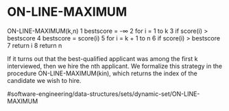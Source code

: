 # ON-LINE-MAXIMUM

ON-LINE-MAXIMUM(k,n)
1 bestscore = -∞
2 for i = 1 to k 
3    if score(i) > bestscore 
4       bestscore = score(i)
5 for i = k + 1 to n 
6     if score(i) > bestscore 
7         return i 
8 return n

If it turns out that the best-qualified applicant was among the first k interviewed, then we hire the nth applicant. We formalize this strategy in the procedure ON-LINE-MAXIMUM(kin), which returns the index of the candidate we wish to hire.

#software-engineering/data-structures/sets/dynamic-set/ON-LINE-MAXIMUM
